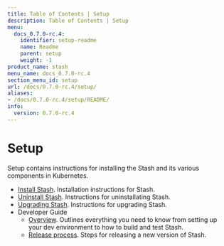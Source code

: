 ```yaml
---
title: Table of Contents | Setup
description: Table of Contents | Setup
menu:
  docs_0.7.0-rc.4:
    identifier: setup-readme
    name: Readme
    parent: setup
    weight: -1
product_name: stash
menu_name: docs_0.7.0-rc.4
section_menu_id: setup
url: /docs/0.7.0-rc.4/setup/
aliases:
- /docs/0.7.0-rc.4/setup/README/
info:
  version: 0.7.0-rc.4
---
```


# Setup

Setup contains instructions for installing the Stash and its various components in Kubernetes.

- [Install Stash](/docs/0.7.0-rc.4/setup/install). Installation instructions for Stash.
- [Uninstall Stash](/docs/0.7.0-rc.4/setup/uninstall). Instructions for uninstallating Stash.
- [Upgrading Stash](/docs/0.7.0-rc.4/setup/upgrade). Instructions for upgrading Stash.
- Developer Guide
  - [Overview](/docs/0.7.0-rc.4/setup/developer-guide/overview). Outlines everything you need to know from setting up your dev environment to how to build and test Stash.
  - [Release process](/docs/0.7.0-rc.4/setup/developer-guide/release). Steps for releasing a new version of Stash.

